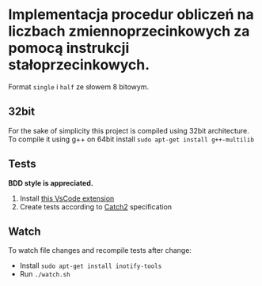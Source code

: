 # Implementacja procedur obliczeń na liczbach zmiennoprzecinkowych za pomocą instrukcji stałoprzecinkowych.
Format `single` i `half` ze słowem 8 bitowym.

## 32bit
For the sake of simplicity this project is compiled using 32bit architecture.
To compile it using g++ on 64bit install `sudo apt-get install g++-multilib`

## Tests
**BDD style is appreciated.**
1. Install [this VsCode extension](https://marketplace.visualstudio.com/items?itemName=matepek.vscode-catch2-test-adapter)
2. Create tests according to [Catch2](https://github.com/catchorg/Catch2/blob/master/docs/tutorial.md#top) specification

## Watch
To watch file changes and recompile tests after change:
* Install `sudo apt-get install inotify-tools`
* Run `./watch.sh`
